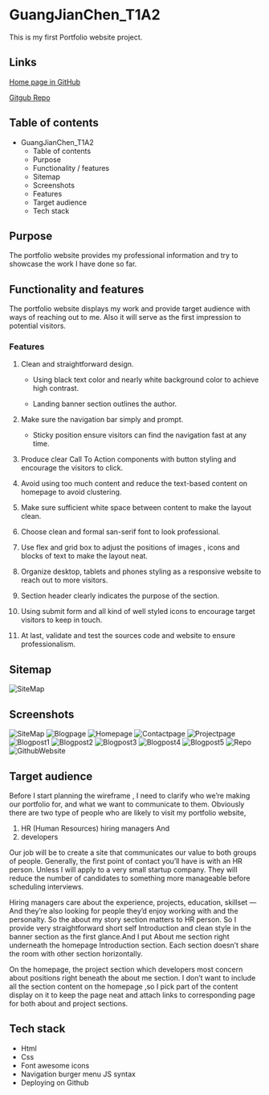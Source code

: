 # GuangJianChen_T1A2

This is my first Portfolio website project.

## Links

[Home page in GitHub](www.bennychen2004181026.github.io)

[Gitgub Repo](https://github.com/bennychen2004181026/bennychen2004181026.github.io)

## Table of contents

- GuangJianChen_T1A2
  - Table of contents
  - Purpose
  - Functionality / features
  - Sitemap
  - Screenshots
  - Features
  - Target audience
  - Tech stack



## Purpose

The portfolio website provides my professional information and try to showcase the work I have done so far.

## Functionality and features

The portfolio website displays my work and provide target audience with ways of reaching out to me. Also it will serve as the first impression to potential visitors.

### Features

1. Clean and straightforward design.
 
   * Using black text color and nearly white background color to achieve high contrast.
  
   * Landing banner section outlines the author.
  
1. Make sure the navigation bar simply and prompt.

   * Sticky position ensure visitors can find the navigation fast at any time.

1. Produce clear Call To Action components with button styling and encourage the visitors to click.

1. Avoid using too much content and reduce the text-based content on homepage to avoid clustering.

1. Make sure sufficient white space between content to make the layout clean.

1. Choose clean and formal san-serif font to look professional.

1. Use flex and grid box to adjust the positions of images , icons and blocks of text to make the layout neat.

1. Organize desktop, tablets and phones styling as a responsive website to reach out to more visitors.

1. Section header clearly indicates the purpose of the section.

1.  Using submit form and all kind of well styled icons to encourage target visitors to keep in touch.

1. At last, validate and test the sources code and website to ensure professionalism.

## Sitemap

![SiteMap](./docs/SiteMap.png)

## Screenshots

![SiteMap](./docs/SiteMap.png)
![Blogpage](./docs/Blogpage.png)
![Homepage](./docs/Homepage.png)
![Contactpage](./docs/Contactpage.png)
![Projectpage](./docs/Projectpage.png)
![Blogpost1](./docs/Blogpost1.png)
![Blogpost2](./docs/Blogpost2.png)
![Blogpost3](./docs/Blogpost3.png)
![Blogpost4](./docs/Blogpost4.png)
![Blogpost5](./docs/Blogpost4.png)
![Repo](./docs/repopage.png)
![GithubWebsite](./docs/GithubPortfolioWebsite.png)

## Target audience

Before I start planning the wireframe , I need to clarify who we’re making our portfolio 
for, and what we want to communicate to them. Obviously there are two type of people who are likely to visit my portfolio website,

1. HR (Human Resources) hiring managers 
And 
2. developers


Our job will be to create a site that communicates our value to both groups of 
people. Generally, the first point of contact you’ll have is with an HR person. Unless I will apply to a very small startup company. They will reduce the number of candidates to 
something more manageable before scheduling interviews.

Hiring managers care about the experience, projects, education, skillset — And they’re also looking for people they’d enjoy 
working with and the personalty. So the about my story section matters to HR person. So I provide very straightforward short self Introduction and clean style in the banner section as the first glance.And I put About me section right underneath the homepage Introduction section. Each section doesn’t share the room with other section horizontally. 

On the homepage, the project section which developers most concern about positions right beneath the about me section. I don’t want to include all the section content on the homepage ,so I pick part of the content display on it to keep the page neat and attach links to corresponding page for both about and project sections.

## Tech stack

* Html
* Css
* Font awesome icons
* Navigation burger menu JS syntax
* Deploying on Github